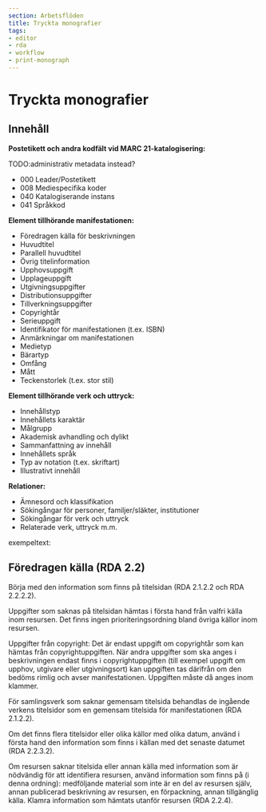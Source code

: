 ```yaml
---
section: Arbetsflöden
title: Tryckta monografier
tags:
- editor
- rda
- workflow
- print-monograph
---
```


# Tryckta monografier

## Innehåll

**Postetikett och andra kodfält vid MARC 21-katalogisering:**

TODO:administrativ metadata instead?

* 000 Leader/Postetikett
* 008 Mediespecifika koder
* 040 Katalogiserande instans
* 041 Språkkod

**Element tillhörande manifestationen:**

* Föredragen källa för beskrivningen
* Huvudtitel
* Parallell huvudtitel
* Övrig titelinformation
* Upphovsuppgift
* Upplageuppgift
* Utgivningsuppgifter
* Distributionsuppgifter
* Tillverkningsuppgifter
* Copyrightår
* Serieuppgift
* Identifikator för manifestationen (t.ex. ISBN)
* Anmärkningar om manifestationen
* Medietyp
* Bärartyp
* Omfång
* Mått
* Teckenstorlek (t.ex. stor stil)


**Element tillhörande verk och uttryck:**

* Innehållstyp
* Innehållets karaktär
* Målgrupp
* Akademisk avhandling och dylikt
* Sammanfattning av innehåll
* Innehållets språk
* Typ av notation (t.ex. skriftart)
* Illustrativt innehåll

**Relationer:**

* Ämnesord och klassifikation
* Sökingångar för personer, familjer/släkter, institutioner
* Sökingångar för verk och uttryck
* Relaterade verk, uttryck m.m.




exempeltext:

## Föredragen källa (RDA 2.2)
Börja med den information som finns på titelsidan (RDA 2.1.2.2 och RDA 2.2.2.2).

Uppgifter som saknas på titelsidan hämtas i första hand från valfri källa inom resursen. Det finns ingen prioriteringsordning bland övriga källor inom resursen.

Uppgifter från copyright: Det är endast uppgift om copyrightår som kan hämtas från copyrightuppgiften. När andra uppgifter som ska anges i beskrivningen endast finns i copyrightuppgiften (till exempel uppgift om upphov, utgivare eller utgivningsort) kan uppgiften tas därifrån om den bedöms rimlig och avser manifestationen. Uppgiften måste då anges inom klammer.

För samlingsverk som saknar gemensam titelsida behandlas de ingående verkens titelsidor som en gemensam titelsida för manifestationen (RDA 2.1.2.2).

Om det finns flera titelsidor eller olika källor med olika datum, använd i första hand den information som finns i källan med det senaste datumet (RDA 2.2.3.2).

Om resursen saknar titelsida eller annan källa med information som är nödvändig för att identifiera resursen, använd information som finns på (i denna ordning): medföljande material som inte är en del av resursen själv, annan publicerad beskrivning av resursen, en förpackning, annan tillgänglig källa. Klamra information som hämtats utanför resursen (RDA 2.2.4).
